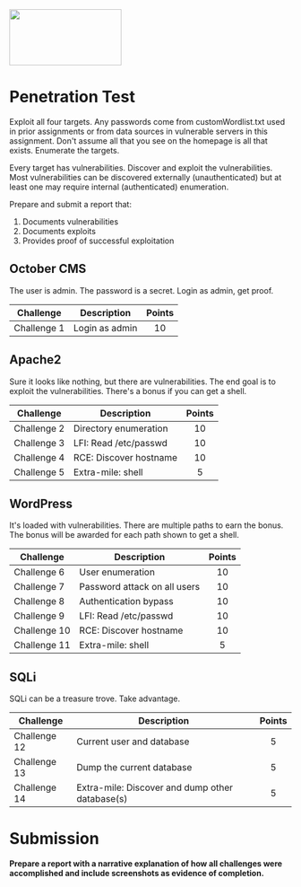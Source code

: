 <img src="https://www.tamusa.edu/brandguide/jpeglogos/tamusa_final_logo_bw1.jpg" width="200" height="100"> 

# Penetration Test

Exploit all four targets. Any passwords come from customWordlist.txt used in prior assignments or from data sources in vulnerable servers in this assignment. Don't assume all that you see on the homepage is all that exists. Enumerate the targets.

Every target has vulnerabilities. Discover and exploit the vulnerabilities. Most vulnerabilities can be discovered externally (unauthenticated) but at least one may require internal (authenticated) enumeration.

Prepare and submit a report that:
1. Documents vulnerabilities
2. Documents exploits
3. Provides proof of successful exploitation

## October CMS

The user is admin. The password is a secret. Login as admin, get proof.

|Challenge|Description|Points|
|---|---|:-:|
|Challenge 1|Login as admin|10|

## Apache2

Sure it looks like nothing, but there are vulnerabilities. The end goal is to exploit the vulnerabilities. There's a bonus if you can get a shell.

|Challenge|Description|Points|
|---|---|:-:|
|Challenge 2|Directory enumeration|10|
|Challenge 3|LFI: Read /etc/passwd|10|
|Challenge 4|RCE: Discover hostname|10|
|Challenge 5|Extra-mile: shell|5|

## WordPress

It's loaded with vulnerabilities. There are multiple paths to earn the bonus. The bonus will be awarded for each path shown to get a shell.

|Challenge|Description|Points|
|---|---|:-:|
|Challenge 6|User enumeration|10|
|Challenge 7|Password attack on all users|10|
|Challenge 8|Authentication bypass|10|
|Challenge 9|LFI: Read /etc/passwd|10|
|Challenge 10|RCE: Discover hostname|10|
|Challenge 11|Extra-mile: shell|5|

## SQLi

SQLi can be a treasure trove. Take advantage.

|Challenge|Description|Points|
|---|---|:-:|
|Challenge 12|Current user and database|5|
|Challenge 13|Dump the current database|5|
|Challenge 14|Extra-mile: Discover and dump other database(s)|5|

# Submission
**Prepare a report with a narrative explanation of how all challenges were accomplished and include screenshots as evidence of completion.**
